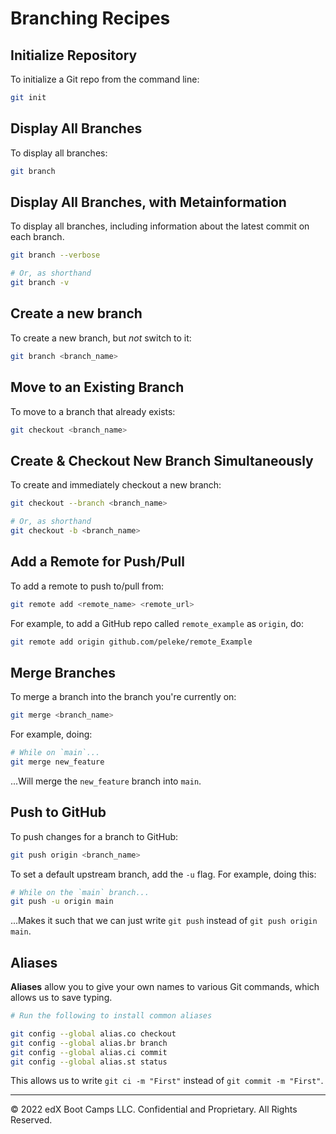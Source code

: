 # Branching Recipes

## Initialize Repository

To initialize a Git repo from the command line:

```bash
git init
```

## Display All Branches

To display all branches:

```bash
git branch
```

## Display All Branches, with Metainformation

To display all branches, including information about the latest commit on each branch.

```bash
git branch --verbose

# Or, as shorthand
git branch -v
```

## Create a new branch

To create a new branch, but _not_ switch to it:

```bash
git branch <branch_name>
```

## Move to an Existing Branch

To move to a branch that already exists:

```bash
git checkout <branch_name>
```

## Create & Checkout New Branch Simultaneously

To create and immediately checkout a new branch:

```bash
git checkout --branch <branch_name>

# Or, as shorthand
git checkout -b <branch_name>
```

## Add a Remote for Push/Pull

To add a remote to push to/pull from:

```bash
git remote add <remote_name> <remote_url>
```

For example, to add a GitHub repo called `remote_example` as `origin`, do:

```bash
git remote add origin github.com/peleke/remote_Example
```

## Merge Branches

To merge a branch into the branch you're currently on:

```bash
git merge <branch_name>
```

For example, doing:

```bash
# While on `main`...
git merge new_feature
```

...Will merge the `new_feature` branch into `main`.

## Push to GitHub

To push changes for a branch to GitHub:

```bash
git push origin <branch_name>
```

To set a default upstream branch, add the `-u` flag. For example, doing this:

```bash
# While on the `main` branch...
git push -u origin main
```

...Makes it such that we can just write `git push` instead of `git push origin main`.

## Aliases

**Aliases** allow you to give your own names to various Git commands, which allows us to save typing.

```bash
# Run the following to install common aliases

git config --global alias.co checkout
git config --global alias.br branch
git config --global alias.ci commit
git config --global alias.st status
```

This allows us to write `git ci -m "First"` instead of `git commit -m "First"`.

- - -

© 2022 edX Boot Camps LLC. Confidential and Proprietary. All Rights Reserved.
